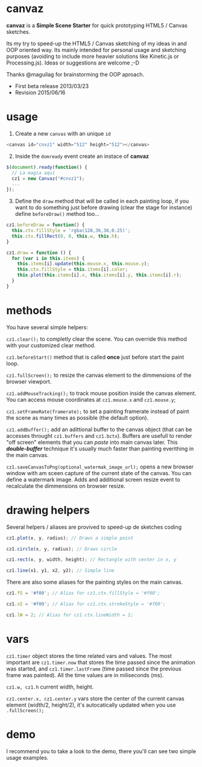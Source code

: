 canvaz
======

**canvaz** is a **Simple Scene Starter** for quick prototyping HTML5 / Canvas sketches.

Its my try to speed-up the HTML5 / Canvas sketching of my ideas in and OOP oriented way. Its mainly intended for personal usage and sketching purposes (avoiding to include more heavier solutions like Kinetic.js or Processing.js). Ideas or suggestions are welcome ;-D

Thanks @maguilag for brainstorming the OOP aproach.

 - First beta release 2013/03/23
 - Revision 2015/06/16

usage
=====

1. Create a new `canvas` with an unique `id`

```javascript
<canvas id="cnvz1" width="512" height="512"></canvas>
```

2. Inside the `domready` event create an instace of **canvaz**

```javascript
$(document).ready(function() {
  // La magia aquí
  cz1 = new Canvaz("#cnvz1");
  ...
});
```

3. Define the `draw` method that will be called in each painting loop, if you want to do something just before drawing (clear the stage for instance) define `beforeDraw()` method too...

```javascript
cz1.beforeDraw = function() {
  this.ctx.fillStyle = 'rgba(128,36,36,0.25)';
  this.ctx.fillRect(0, 0, this.w, this.h);
}

cz1.draw = function () {
  for (var i in this.items) {
    this.items[i].update(this.mouse.x, this.mouse.y);
    this.ctx.fillStyle = this.items[i].color;
    this.plot(this.items[i].x, this.items[i].y, this.items[i].r);
  }
}
```

methods
=======

You have several simple helpers:

`cz1.clear();` to completly clear the scene. You can override this method with your customized clear method.

`cz1.beforeStart()` method that is called **once** just before start the paint loop.

`cz1.fullScreen();` to resize the canvas element to the dimmensions of the browser viewport.

`cz1.addMouseTracking();` to track mouse position inside the canvas element. You can access mouse coordinates at `cz1.mouse.x` and `cz1.mouse.y`;

`cz1.setFrameRate(framerate);` to set a painting framerate instead of paint the scene as many times as possible (the default option).

`cz1.addBuffer();` add an adittional buffer to the canvas object (that can be accesses throught `cz1.buffers` and `cz1.bctx`). Buffers are usefull to render "off screen" elements that you can _paste_ into main canvas later. This **_double-buffer_** technique it's usually much faster than painting everithing in the main canvas.

`cz1.saveCanvasToPng(optional_watermak_image_url);` opens a new browser window with am sceen capture of the current state of the canvas. You can define a watermark image. Adds and additional screen resize event to recalculate the dimmensions on browser resize.

drawing helpers
===============

Several helpers / aliases are provived to speed-up de sketches coding

```javascript
cz1.plot(x, y, radius); // Draws a simple point

cz1.circle(x, y, radius); // Draws circle

cz1.rect(x, y, width, height); // Rectangle with center in x, y

cz1.line(x1, y1, x2, y2); // Simple line
```
There are also some aliases for the painting styles on the main canvas.

```javascript
cz1.fS = '#f00'; // Alias for cz1.ctx.fillStyle = '#f00';

cz1.sS = '#f00'; // Alias for cz1.ctx.strokeStyle = '#f00';

cz1.lW = 2; // Alias for cz1.ctx.lineWidth = 2;

```

vars
====

`cz1.timer` object stores the time related vars and values. The most important are `cz1.timer.now` that stores the time passed since the animation was started, and `cz1.timer.lastFrame` (time passed since the previous frame was painted). All the time values are in miliseconds (ms).

`cz1.w, cz1.h` current width, height.

`cz1.center.x, cz1.center.y` vars store the center of the current canvas element (width/2, height/2), it's autocatically updated when you use `.fullScreen();`

demo
====

I recommend you to take a look to the demo, there you'll can see two simple usage examples.


